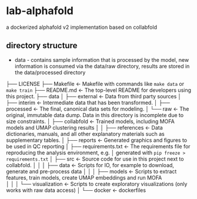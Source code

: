 # lab-alphafold
a dockerized alphafold v2 implementation based on collabfold

## directory structure
* data - contains sample information that is processed by the model, new information is consumed via the data/raw directory, results are stored in the data/processed directory

├── LICENSE
├── Makefile           <- Makefile with commands like `make data` or `make train`
├── README.md          <- The top-level README for developers using this project.
├── data
│   ├── external       <- Data from third party sources
│   ├── interim        <- Intermediate data that has been transformed.
│   ├── processed      <- The final, canonical data sets for modeling.
│   └── raw            <- The original, immutable data dump. Data in this directory is incomplete due to size constraints.
│
├── collabfold         <- Trained models, including MOFA models and UMAP clustering results
│
│
├── references         <- Data dictionaries, manuals, and all other explanatory materials such as supplementary tables.
│
├── reports            <- Generated graphics and figures to be used in QC reporting
│
├── requirements.txt   <- The requirements file for reproducing the analysis environment, e.g.
│                         generated with `pip freeze > requirements.txt`
│
├── src                <- Source code for use in this project next to collabfold.
│   │
│   ├── data           <- Scripts for IO, for example to download, generate and pre-process data
│   │
│   ├── models         <- Scripts to extract features, train models, create UMAP embeddings and run MOFA        
│   │
│   └── visualization  <- Scripts to create exploratory visualizations (only works with raw data access)
│
└── docker            <- dockerfiles
